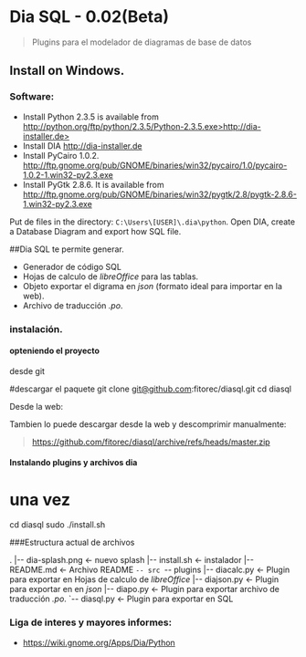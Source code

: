 Dia SQL - 0.02(Beta)
===========================================================================

> Plugins para el modelador de diagramas de base de datos

## Install on Windows.

### Software:
- Install Python 2.3.5 is available from http://python.org/ftp/python/2.3.5/Python-2.3.5.exe>http://dia-installer.de>
- Install DIA <http://dia-installer.de>
- Install PyCairo 1.0.2. <http://ftp.gnome.org/pub/GNOME/binaries/win32/pycairo/1.0/pycairo-1.0.2-1.win32-py2.3.exe>
- Install PyGtk 2.8.6. It is available from <http://ftp.gnome.org/pub/GNOME/binaries/win32/pygtk/2.8/pygtk-2.8.6-1.win32-py2.3.exe>

Put de files in the directory: `C:\Users\[USER]\.dia\python`.
Open DIA, create a Database Diagram and export how SQL file.

##Dia SQL te permite generar.

 - Generador de código SQL
 - Hojas de calculo de *libreOffice* para las tablas.
 - Objeto exportar el digrama en _json_ (formato ideal para importar en la web).
 - Archivo de traducción _.po_.

### instalación.

#### opteniendo el proyecto

desde git

  #descargar el paquete
  git clone git@github.com:fitorec/diasql.git
  cd diasql

Desde la web:

Tambien lo puede descargar desde la web y descomprimir manualmente:

> <https://github.com/fitorec/diasql/archive/refs/heads/master.zip>


#### Instalando plugins y archivos dia

  # una vez
  cd diasql
  sudo ./install.sh

###Estructura actual de archivos

  .
  |-- dia-splash.png <- nuevo splash
  |-- install.sh <- instalador
  |-- README.md <- Archivo README
  `-- src
    `-- plugins
      |-- diacalc.py <- Plugin para exportar en Hojas de calculo de *libreOffice*
      |-- diajson.py <- Plugin para exportar en en _json_
      |-- diapo.py <- Plugin para exportar archivo de traducción _.po_.
      `-- diasql.py <- Plugin para exportar en SQL

### Liga de interes y mayores informes:

 - <https://wiki.gnome.org/Apps/Dia/Python>
 
